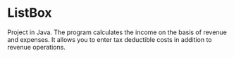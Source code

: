 # ListBox
Project in Java. 
The program calculates the income on the basis of revenue and expenses. It allows you to enter tax deductible costs in addition to revenue operations.
